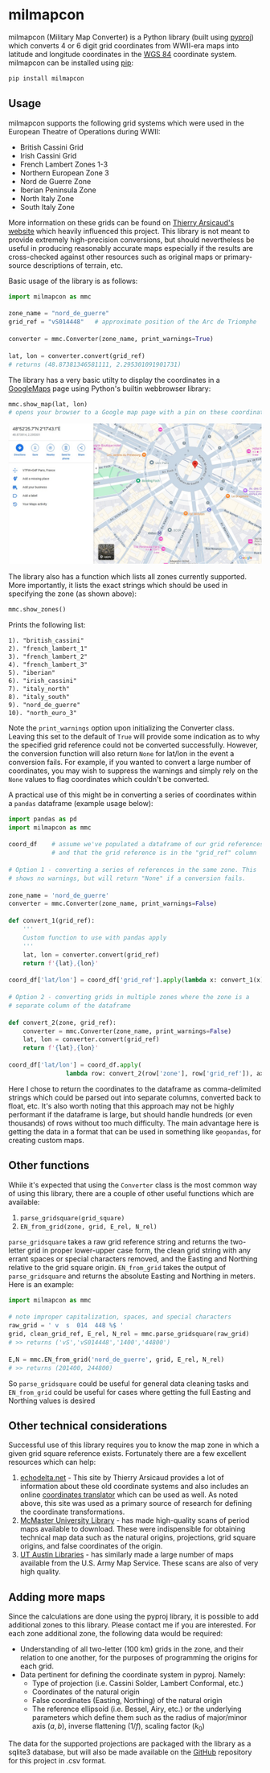 # milmapcon

milmapcon (Military Map Converter) is a Python library (built using [pyproj](https://pyproj4.github.io/pyproj/stable/index.html)) which converts 4 or 6 digit grid coordinates from WWII-era maps into latitude and longitude coordinates in the [WGS 84](https://en.wikipedia.org/wiki/World_Geodetic_System) coordinate system. milmapcon can be installed using [pip](https://pip.pypa.io/en/stable/):

```bash
pip install milmapcon
```
## Usage
milmapcon supports the following grid systems which were used in the European Theatre of Operations during WWII:

* British Cassini Grid
* Irish Cassini Grid
* French Lambert Zones 1-3
* Northern European Zone 3
* Nord de Guerre Zone
* Iberian Peninsula Zone
* North Italy Zone
* South Italy Zone

More information on these grids can be found on [Thierry Arsicaud's website](https://www.echodelta.net/mbs/eng-overview.php) which heavily influenced this project. This library is not meant to provide extremely high-precision conversions, but should nevertheless be useful in producing reasonably accurate maps especially if the results are cross-checked against other resources such as original maps or primary-source descriptions of terrain, etc.

Basic usage of the library is as follows:

```python
import milmapcon as mmc

zone_name = "nord_de_guerre"
grid_ref = "vS014448"   # approximate position of the Arc de Triomphe

converter = mmc.Converter(zone_name, print_warnings=True)

lat, lon = converter.convert(grid_ref)
# returns (48.87381346581111, 2.295301091901731)
```
The library has a very basic utilty to display the coordinates in a [GoogleMaps](https://google.com/maps/search/?api=1&query=48.87381346581111,2.295301091901731) page using Python's builtin webbrowser library:
```python
mmc.show_map(lat, lon)
# opens your browser to a Google map page with a pin on these coordinates
```
>
![screenshot](map_demo.jpg)
>
The library also has a function which lists all zones currently supported. More importantly, it lists the exact strings which should be used in specifying the zone (as shown above):
```python
mmc.show_zones()
```

Prints the following list:
>
    1). "british_cassini"
    2). "french_lambert_1"
    3). "french_lambert_2"
    4). "french_lambert_3"
    5). "iberian"
    6). "irish_cassini"
    7). "italy_north"
    8). "italy_south"
    9). "nord_de_guerre"
    10). "north_euro_3"
>

Note the `print_warnings` option upon initializing the Converter class. Leaving this set to the default of `True` will provide some indication as to why the specified grid reference could not be converted successfully. However, the conversion function will also return `None` for lat/lon in the event a conversion fails. For example, if you wanted to convert a large number of coordinates, you may wish to suppress the warnings and simply rely on the `None` values to flag coordinates which couldn't be converted.

A practical use of this might be in converting a series of coordinates within a `pandas` dataframe (example usage below): 

```python
import pandas as pd
import milmapcon as mmc

coord_df    # assume we've populated a dataframe of our grid references
            # and that the grid reference is in the "grid_ref" column

# Option 1 - converting a series of references in the same zone. This
# shows no warnings, but will return "None" if a conversion fails.

zone_name = 'nord_de_guerre'
converter = mmc.Converter(zone_name, print_warnings=False)

def convert_1(grid_ref):
    '''
    Custom function to use with pandas apply
    '''
    lat, lon = converter.convert(grid_ref)
    return f'{lat},{lon}'

coord_df['lat/lon'] = coord_df['grid_ref'].apply(lambda x: convert_1(x))

# Option 2 - converting grids in multiple zones where the zone is a
# separate column of the dataframe

def convert_2(zone, grid_ref):
    converter = mmc.Converter(zone_name, print_warnings=False)
    lat, lon = converter.convert(grid_ref)
    return f'{lat},{lon}'

coord_df['lat/lon'] = coord_df.apply(
                lambda row: convert_2(row['zone'], row['grid_ref']), axis=1)
```
Here I chose to return the coordinates to the dataframe as comma-delimited strings which could be parsed out into separate columns, converted back to float, etc. It's also worth noting that this approach may not be highly performant if the dataframe is large, but should handle hundreds (or even thousands) of rows without too much difficulty. The main advantage here is getting the data in a format that can be used in something like `geopandas`, for creating custom maps.

## Other functions
While it's expected that using the `Converter` class is the most common way of using this library, there are a couple of other useful functions which are available:

1)  `parse_gridsquare(grid_square)`
2) `EN_from_grid(zone, grid, E_rel, N_rel)`

`parse_gridsquare` takes a raw grid reference string and returns the two-letter grid in proper lower-upper case form, the clean grid string with any errant spaces or special characters removed, and the Easting and Northing relative to the grid square origin. `EN_from_grid` takes the output of `parse_gridsquare` and returns the absolute Easting and Northing in meters. Here is an example:

```python
import milmapcon as mmc

# note improper capitalization, spaces, and special characters
raw_grid = ' v  s  014  448 %$ '
grid, clean_grid_ref, E_rel, N_rel = mmc.parse_gridsquare(raw_grid)
# >> returns ('vS','vS014448','1400','44800')

E,N = mmc.EN_from_grid('nord_de_guerre', grid, E_rel, N_rel)
# >> returns (201400, 244800)
```
So `parse_gridsquare` could be useful for general data cleaning tasks and `EN_from_grid` could be useful for cases where getting the full Easting and Northing values is desired

## Other technical considerations

Successful use of this library requires you to know the map zone in which a given grid square reference exists. Fortunately there are a few excellent resources which can help:

1.  [echodelta.net](https://www.echodelta.net/mbs/eng-overview.php) - This site by Thierry Arsicaud provides a lot of information about these old coordinate systems and also includes an online [coordinates translator](https://www.echodelta.net/mbs/eng-translator.php) which can be used as well. As noted above, this site was used as a primary source of research for defining the coordinate transformations.
2. [McMaster University Library](https://library.mcmaster.ca/wwii-topographic-map-series#tab-wwii-topographic-map-series) - has made high-quality scans of period maps available to download. These were indispensible for obtaining technical map data such as the natural origins, projections, grid square origins, and false coordinates of the origin.
3. [UT Austin Libraries](https://maps.lib.utexas.edu/maps/ams/) - has similarly made a large number of maps available from the U.S. Army Map Service. These scans are also of very high quality.

## Adding more maps

Since the calculations are done using the pyproj library, it is possible to add additional zones to this library. Please contact me if you are interested. For each zone additional zone, the following data would be required:
* Understanding of all two-letter (100 km) grids in the zone, and their relation to one another, for the purposes of programming the origins for each grid.
* Data pertinent for defining the coordinate system in pyproj. Namely:
    * Type of projection (i.e. Cassini Solder, Lambert Conformal, etc.)
    * Coordinates of the natural origin
    * False coordinates (Easting, Northing) of the natural origin
    * The reference ellipsoid (i.e. Bessel, Airy, etc.) or the underlying parameters which define them such as the radius of major/minor axis ($a, b$), inverse flattening ($1/f$), scaling factor ($k_0$)

The data for the supported projections are packaged with the library as a sqlite3 database, but will also be made available on the [GitHub](https://github.com/mkershis/milmapcon) repository for this project in .csv format.
